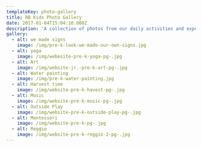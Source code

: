 ```yaml
---
templateKey: photo-gallery
title: RB Kids Photo Gallery
date: 2017-01-04T15:04:10.000Z
description: 'A collection of photos from our daily activities and experiences. '
gallery:
  - alt: we made signs
    image: /img/pre-k-look-we-made-our-own-signs.jpg
  - alt: yoga
    image: /img/webesite-pre-k-yoga-pg-.jpg
  - alt: Art
    image: /img/website-jr.-pre-k-art-pg-.jpg
  - alt: Water painting
    image: /img/pre-k-water-painting.jpg
  - alt: Harvest time
    image: /img/website-pre-k-havest-pg-.jpg
  - alt: Music
    image: /img/website-pre-k-music-pg-.jpg
  - alt: Outside Play
    image: /img/website-pre-k-outside-play-pg-.jpg
  - alt: Montessori
    image: /img/website-pre-k-pg-.jpg
  - alt: Reggio
    image: /img/website-pre-k-reggio-2-pg-.jpg
---
```


